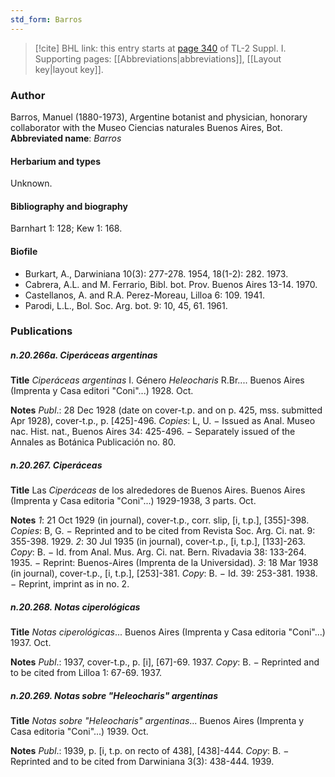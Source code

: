 ```yaml
---
std_form: Barros
---
```


> [!cite] BHL link: this entry starts at [page 340](https://www.biodiversitylibrary.org/page/33265067) of TL-2 Suppl. I.
> Supporting pages: [[Abbreviations|abbreviations]], [[Layout key|layout key]].

### Author

Barros, Manuel (1880-1973), Argentine botanist and physician, honorary collaborator with the Museo Ciencias naturales Buenos Aires, Bot. 
**Abbreviated name**: *Barros*

#### Herbarium and types

Unknown.

#### Bibliography and biography

Barnhart 1: 128; Kew 1: 168.

#### Biofile

- Burkart, A., Darwiniana 10(3): 277-278. 1954, 18(1-2): 282. 1973.
- Cabrera, A.L. and M. Ferrario, Bibl. bot. Prov. Buenos Aires 13-14. 1970.
- Castellanos, A. and R.A. Perez-Moreau, Lilloa 6: 109. 1941.
- Parodi, L.L., Bol. Soc. Arg. bot. 9: 10, 45, 61. 1961.

### Publications

##### n.20.266a. Ciperáceas argentinas

**Title**
*Ciperáceas argentinas* I. Género *Heleocharis* R.Br.... Buenos Aires (Imprenta y Casa editori "Coni"...) 1928. Oct.

**Notes**
*Publ*.: 28 Dec 1928 (date on cover-t.p. and on p. 425, mss. submitted Apr 1928), cover-t.p., p. \[425\]-496. *Copies*: L, U. − Issued as Anal. Museo nac. Hist. nat., Buenos Aires 34: 425-496. − Separately issued of the Annales as Botánica Publicación no. 80.

##### n.20.267. Ciperáceas

**Title**
Las *Ciperáceas* de los alrededores de Buenos Aires. Buenos Aires (Imprenta y Casa editoria "Coni"...) 1929-1938, 3 parts. Oct.

**Notes**
*1*: 21 Oct 1929 (in journal), cover-t.p., corr. slip, \[i, t.p.\], \[355\]-398. *Copies*: B, G. − Reprinted and to be cited from Revista Soc. Arg. Ci. nat. 9: 355-398. 1929.
*2*: 30 Jul 1935 (in journal), cover-t.p., \[i, t.p.\], \[133\]-263. *Copy*: B. − Id. from Anal. Mus. Arg. Ci. nat. Bern. Rivadavia 38: 133-264. 1935. − Reprint: Buenos-Aires (Imprenta de la Universidad).
*3*: 18 Mar 1938 (in journal), cover-t.p., \[i, t.p.\], \[253\]-381. *Copy*: B. − Id. 39: 253-381. 1938. − Reprint, imprint as in no. 2.

##### n.20.268. Notas ciperológicas

**Title**
*Notas ciperológicas*... Buenos Aires (Imprenta y Casa editoria "Coni"...) 1937. Oct.

**Notes**
*Publ*.: 1937, cover-t.p., p. \[i\], \[67\]-69. 1937. *Copy*: B. − Reprinted and to be cited from Lilloa 1: 67-69. 1937.

##### n.20.269. Notas sobre "Heleocharis" argentinas

**Title**
*Notas sobre "Heleocharis" argentinas*... Buenos Aires (Imprenta y Casa editoria "Coni"...) 1939. Oct.

**Notes**
*Publ*.: 1939, p. \[i, t.p. on recto of 438\], \[438\]-444. *Copy*: B. − Reprinted and to be cited from Darwiniana 3(3): 438-444. 1939.

